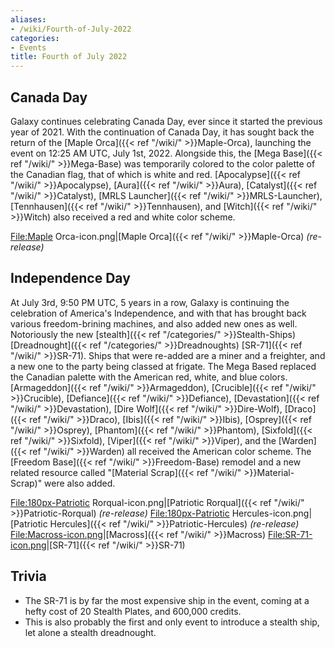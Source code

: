 ```yaml
---
aliases:
- /wiki/Fourth-of-July-2022
categories:
- Events
title: Fourth of July 2022
---
```


## Canada Day 

Galaxy continues celebrating Canada Day, ever since it started the previous year of 2021. With the continuation of Canada Day, it has sought back the return of the [Maple Orca]({{< ref "/wiki/" >}}Maple-Orca), launching the event on 12:25 AM UTC, July 1st, 2022. Alongside this, the [Mega Base]({{< ref "/wiki/" >}}Mega-Base) was temporarily colored to the color palette of the Canadian flag, that of which is white and red. [Apocalypse]({{< ref "/wiki/" >}}Apocalypse), [Aura]({{< ref "/wiki/" >}}Aura), [Catalyst]({{< ref "/wiki/" >}}Catalyst), [MRLS Launcher]({{< ref "/wiki/" >}}MRLS-Launcher), [Tennhausen]({{< ref "/wiki/" >}}Tennhausen), and [Witch]({{< ref "/wiki/" >}}Witch) also received a red and white color scheme.

<File:Maple> Orca-icon.png|[Maple Orca]({{< ref "/wiki/" >}}Maple-Orca) _(re-release)_

## Independence Day 

At July 3rd, 9:50 PM UTC, 5 years in a row, Galaxy is continuing the celebration of America's Independence, and with that has brought back various freedom-brining machines, and also added new ones as well. Notoriously the new [stealth]({{< ref "/categories/" >}}Stealth-Ships) [Dreadnought]({{< ref "/categories/" >}}Dreadnoughts) [SR-71]({{< ref "/wiki/" >}}SR-71). Ships that were re-added are a miner and a freighter, and a new one to the party being classed at frigate. The Mega Based replaced the Canadian palette with the American red, white, and blue colors. [Armageddon]({{< ref "/wiki/" >}}Armageddon), [Crucible]({{< ref "/wiki/" >}}Crucible), [Defiance]({{< ref "/wiki/" >}}Defiance), [Devastation]({{< ref "/wiki/" >}}Devastation), [Dire Wolf]({{< ref "/wiki/" >}}Dire-Wolf), [Draco]({{< ref "/wiki/" >}}Draco), [Ibis]({{< ref "/wiki/" >}}Ibis), [Osprey]({{< ref "/wiki/" >}}Osprey), [Phantom]({{< ref "/wiki/" >}}Phantom), [Sixfold]({{< ref "/wiki/" >}}Sixfold), [Viper]({{< ref "/wiki/" >}}Viper), and the [Warden]({{< ref "/wiki/" >}}Warden) all received the American color scheme. The [Freedom Base]({{< ref "/wiki/" >}}Freedom-Base) remodel and a new related resource called "[Material Scrap]({{< ref "/wiki/" >}}Material-Scrap)" were also added.

<File:180px-Patriotic> Rorqual-icon.png|[Patriotic Rorqual]({{< ref "/wiki/" >}}Patriotic-Rorqual) _(re-release)_ <File:180px-Patriotic> Hercules-icon.png|[Patriotic Hercules]({{< ref "/wiki/" >}}Patriotic-Hercules) _(re-release)_ <File:Macross-icon.png>|[Macross]({{< ref "/wiki/" >}}Macross) <File:SR-71-icon.png>|[SR-71]({{< ref "/wiki/" >}}SR-71)

## Trivia

- The SR-71 is by far the most expensive ship in the event, coming at a hefty cost of 20 Stealth Plates, and 600,000 credits.
- This is also probably the first and only event to introduce a stealth ship, let alone a stealth dreadnought.